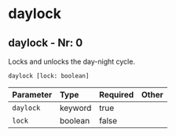 # daylock

## daylock - Nr: 0

Locks and unlocks the day-night cycle.

```mcfunction
daylock [lock: boolean]
```

|Parameter|Type|Required|Other|
|:---|:---|:---|:---|
|`daylock`|keyword|true||
|`lock`|boolean|false||

